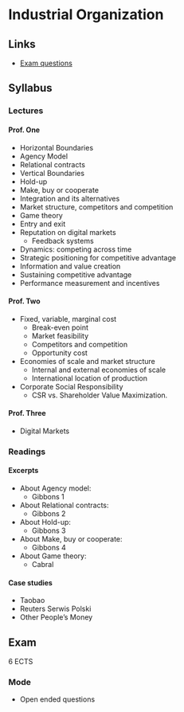 # Industrial Organization

## Links

- [Exam questions](exam.md)

## Syllabus

### Lectures

#### Prof. One

- Horizontal Boundaries
- Agency Model
- Relational contracts
- Vertical Boundaries
- Hold-up
- Make, buy or cooperate
- Integration and its alternatives
- Market structure, competitors and competition
- Game theory
- Entry and exit
- Reputation on digital markets
	- Feedback systems
- Dynamics: competing across time
- Strategic positioning for competitive advantage
- Information and value creation
- Sustaining competitive advantage
- Performance measurement and incentives

#### Prof. Two

- Fixed, variable, marginal cost
	- Break-even point
	- Market feasibility
	- Competitors and competition
	- Opportunity cost
- Economies of scale and market structure
	- Internal and external economies of scale
	- International location of production	
- Corporate Social Responsibility
	- CSR vs. Shareholder Value Maximization. 

#### Prof. Three

- Digital Markets

### Readings

#### Excerpts

- About Agency model:
	- Gibbons 1
- About Relational contracts:
	- Gibbons 2
- About Hold-up:
	- Gibbons 3
- About Make, buy or cooperate:
	- Gibbons 4
- About Game theory:
	- Cabral

#### Case studies

- Taobao
- Reuters Serwis Polski
- Other People’s Money

## Exam

6 ECTS

### Mode

- Open ended questions

